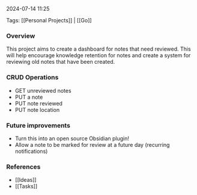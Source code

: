 
2024-07-14 11:25

Tags: [[Personal Projects]] | [[Go]]

### Overview
This project aims to create a dashboard for notes that need reviewed. This will help encourage knowledge retention for notes and create a system for reviewing old notes that have been created.

### CRUD Operations
- GET unreviewed notes
- PUT a note
- PUT note reviewed
- PUT note location

### Future improvements
- Turn this into an open source Obsidian plugin!
- Allow a note to be marked for review at a future day (recurring notifications)

### References
- [[Ideas]]
- [[Tasks]]

